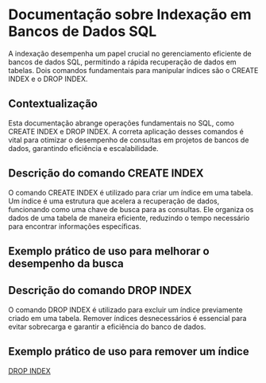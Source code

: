 
# Documentação sobre Indexação em Bancos de Dados SQL

A indexação desempenha um papel crucial no gerenciamento eficiente de bancos de dados SQL, permitindo a rápida recuperação de dados em tabelas. Dois comandos fundamentais para manipular índices são o CREATE INDEX e o DROP INDEX.

## Contextualização
Esta documentação abrange operações fundamentais no SQL, como CREATE INDEX e DROP INDEX. A correta aplicação desses comandos é vital para otimizar o desempenho de consultas em projetos de bancos de dados, garantindo eficiência e escalabilidade.

## Descrição do comando CREATE INDEX

O comando CREATE INDEX é utilizado para criar um índice em uma tabela. Um índice é uma estrutura que acelera a recuperação de dados, funcionando como uma chave de busca para as consultas. Ele organiza os dados de uma tabela de maneira eficiente, reduzindo o tempo necessário para encontrar informações específicas.

## Exemplo prático de uso para melhorar o desempenho da busca



## Descrição do comando DROP INDEX
O comando DROP INDEX é utilizado para excluir um índice previamente criado em uma tabela. Remover índices desnecessários é essencial para evitar sobrecarga e garantir a eficiência do banco de dados.

## Exemplo prático de uso para remover um índice

[DROP INDEX](https://github.com/Rebecabl/SQL-SERVER/blob/main/INDEXING/DROP-INDEX.sql)




